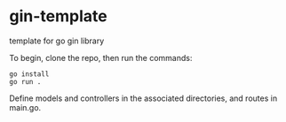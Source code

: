 # gin-template
template for go gin library

To begin, clone the repo, then run the commands:
```
go install
go run .
```

Define models and controllers in the associated directories, and routes in main.go.
